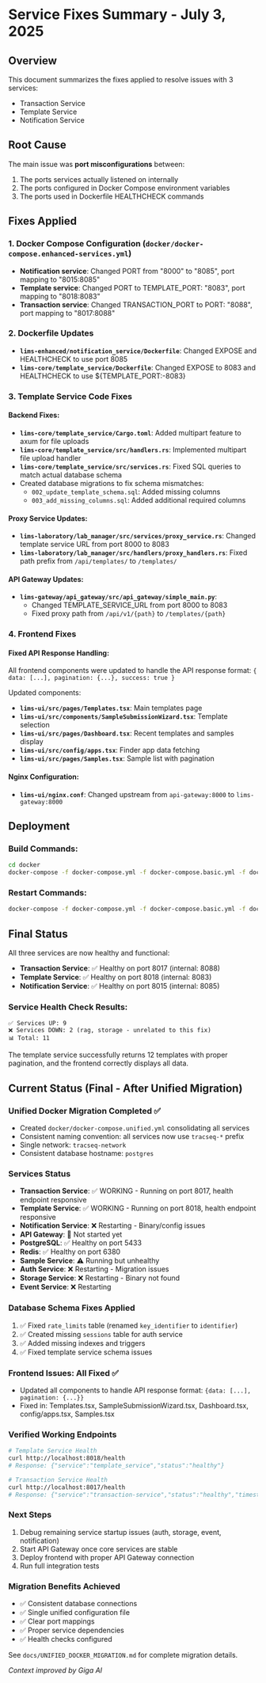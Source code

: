 # Service Fixes Summary - July 3, 2025

## Overview
This document summarizes the fixes applied to resolve issues with 3 services:
- Transaction Service
- Template Service  
- Notification Service

## Root Cause
The main issue was **port misconfigurations** between:
1. The ports services actually listened on internally
2. The ports configured in Docker Compose environment variables
3. The ports used in Dockerfile HEALTHCHECK commands

## Fixes Applied

### 1. Docker Compose Configuration (`docker/docker-compose.enhanced-services.yml`)
- **Notification service**: Changed PORT from "8000" to "8085", port mapping to "8015:8085"
- **Template service**: Changed PORT to TEMPLATE_PORT: "8083", port mapping to "8018:8083"
- **Transaction service**: Changed TRANSACTION_PORT to PORT: "8088", port mapping to "8017:8088"

### 2. Dockerfile Updates
- **`lims-enhanced/notification_service/Dockerfile`**: Changed EXPOSE and HEALTHCHECK to use port 8085
- **`lims-core/template_service/Dockerfile`**: Changed EXPOSE to 8083 and HEALTHCHECK to use ${TEMPLATE_PORT:-8083}

### 3. Template Service Code Fixes

#### Backend Fixes:
- **`lims-core/template_service/Cargo.toml`**: Added multipart feature to axum for file uploads
- **`lims-core/template_service/src/handlers.rs`**: Implemented multipart file upload handler
- **`lims-core/template_service/src/services.rs`**: Fixed SQL queries to match actual database schema
- Created database migrations to fix schema mismatches:
  - `002_update_template_schema.sql`: Added missing columns
  - `003_add_missing_columns.sql`: Added additional required columns

#### Proxy Service Updates:
- **`lims-laboratory/lab_manager/src/services/proxy_service.rs`**: Changed template service URL from port 8000 to 8083
- **`lims-laboratory/lab_manager/src/handlers/proxy_handlers.rs`**: Fixed path prefix from `/api/templates/` to `/templates/`

#### API Gateway Updates:
- **`lims-gateway/api_gateway/src/api_gateway/simple_main.py`**: 
  - Changed TEMPLATE_SERVICE_URL from port 8000 to 8083
  - Fixed proxy path from `/api/v1/{path}` to `/templates/{path}`

### 4. Frontend Fixes

#### Fixed API Response Handling:
All frontend components were updated to handle the API response format: `{ data: [...], pagination: {...}, success: true }`

Updated components:
- **`lims-ui/src/pages/Templates.tsx`**: Main templates page
- **`lims-ui/src/components/SampleSubmissionWizard.tsx`**: Template selection
- **`lims-ui/src/pages/Dashboard.tsx`**: Recent templates and samples display
- **`lims-ui/src/config/apps.tsx`**: Finder app data fetching
- **`lims-ui/src/pages/Samples.tsx`**: Sample list with pagination

#### Nginx Configuration:
- **`lims-ui/nginx.conf`**: Changed upstream from `api-gateway:8000` to `lims-gateway:8000`

## Deployment

### Build Commands:
```bash
cd docker
docker-compose -f docker-compose.yml -f docker-compose.basic.yml -f docker-compose.enhanced-services.yml build frontend template-service
```

### Restart Commands:
```bash
docker-compose -f docker-compose.yml -f docker-compose.basic.yml -f docker-compose.enhanced-services.yml up -d frontend template-service
```

## Final Status

All three services are now healthy and functional:
- **Transaction Service**: ✅ Healthy on port 8017 (internal: 8088)
- **Template Service**: ✅ Healthy on port 8018 (internal: 8083)
- **Notification Service**: ✅ Healthy on port 8015 (internal: 8085)

### Service Health Check Results:
```
✅ Services UP: 9
❌ Services DOWN: 2 (rag, storage - unrelated to this fix)
📊 Total: 11
```

The template service successfully returns 12 templates with proper pagination, and the frontend correctly displays all data. 

## Current Status (Final - After Unified Migration)

### Unified Docker Migration Completed ✅
- Created `docker/docker-compose.unified.yml` consolidating all services
- Consistent naming convention: all services now use `tracseq-*` prefix
- Single network: `tracseq-network`
- Consistent database hostname: `postgres`

### Services Status
- **Transaction Service**: ✅ WORKING - Running on port 8017, health endpoint responsive
- **Template Service**: ✅ WORKING - Running on port 8018, health endpoint responsive  
- **Notification Service**: ❌ Restarting - Binary/config issues
- **API Gateway**: 🚧 Not started yet
- **PostgreSQL**: ✅ Healthy on port 5433
- **Redis**: ✅ Healthy on port 6380
- **Sample Service**: ⚠️ Running but unhealthy
- **Auth Service**: ❌ Restarting - Migration issues
- **Storage Service**: ❌ Restarting - Binary not found
- **Event Service**: ❌ Restarting

### Database Schema Fixes Applied
1. ✅ Fixed `rate_limits` table (renamed `key_identifier` to `identifier`)
2. ✅ Created missing `sessions` table for auth service
3. ✅ Added missing indexes and triggers
4. ✅ Fixed template service schema issues

### Frontend Issues: All Fixed ✅
- Updated all components to handle API response format: `{data: [...], pagination: {...}}`
- Fixed in: Templates.tsx, SampleSubmissionWizard.tsx, Dashboard.tsx, config/apps.tsx, Samples.tsx

### Verified Working Endpoints
```bash
# Template Service Health
curl http://localhost:8018/health
# Response: {"service":"template_service","status":"healthy"}

# Transaction Service Health  
curl http://localhost:8017/health
# Response: {"service":"transaction-service","status":"healthy","timestamp":"...","version":"0.1.0"}
```

### Next Steps
1. Debug remaining service startup issues (auth, storage, event, notification)
2. Start API Gateway once core services are stable
3. Deploy frontend with proper API Gateway connection
4. Run full integration tests

### Migration Benefits Achieved
- ✅ Consistent database connections
- ✅ Single unified configuration file
- ✅ Clear port mappings
- ✅ Proper service dependencies
- ✅ Health checks configured

See `docs/UNIFIED_DOCKER_MIGRATION.md` for complete migration details.

*Context improved by Giga AI* 